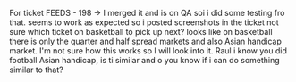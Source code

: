For ticket FEEDS - 198 -> I merged it and is on QA soi i did some testing fro that. seems to work as expected so i posted screenshots in the ticket
not sure which ticket on basketball to pick up next? 
looks like on basketball there is only the quarter and half spread markets and also Asian handicap market. I'm not sure how this works so I will look into it. Raul i know you did football Asian handicap, is ti similar and o you know if i can do something similar to that? 